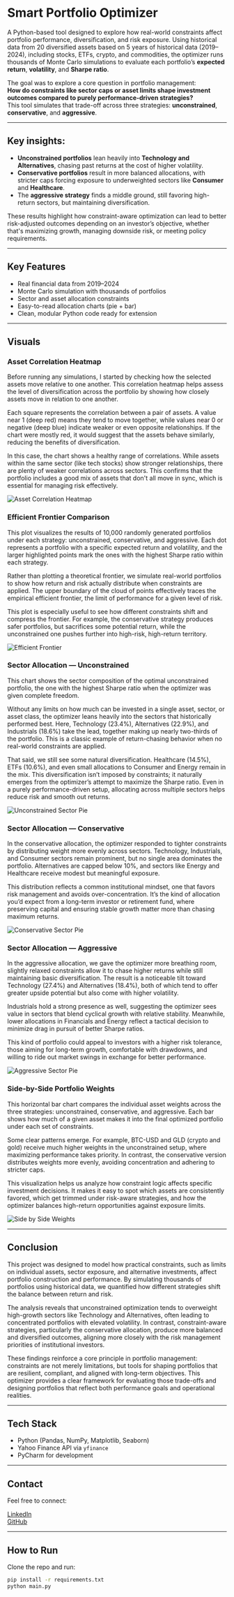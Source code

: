 # Smart Portfolio Optimizer

A Python-based tool designed to explore how real-world constraints affect portfolio performance, diversification, and risk exposure. Using historical data from 20 diversified assets based on 5 years of historical data (2019–2024), including stocks, ETFs, crypto, and commodities, the optimizer runs thousands of Monte Carlo simulations to evaluate each portfolio’s **expected return**, **volatility**, and **Sharpe ratio**.

The goal was to explore a core question in portfolio management:  
**How do constraints like sector caps or asset limits shape investment outcomes compared to purely performance-driven strategies?**  
This tool simulates that trade-off across three strategies: **unconstrained**, **conservative**, and **aggressive**.

---

## Key insights:
- **Unconstrained portfolios** lean heavily into **Technology and Alternatives**, chasing past returns at the cost of higher volatility.
- **Conservative portfolios** result in more balanced allocations, with stricter caps forcing exposure to underweighted sectors like **Consumer** and **Healthcare**.
- The **aggressive strategy** finds a middle ground, still favoring high-return sectors, but maintaining diversification.

These results highlight how constraint-aware optimization can lead to better risk-adjusted outcomes depending on an investor’s objective, whether that's maximizing growth, managing downside risk, or meeting policy requirements.

---

## Key Features

- Real financial data from 2019–2024
- Monte Carlo simulation with thousands of portfolios
- Sector and asset allocation constraints
- Easy-to-read allocation charts (pie + bar)
- Clean, modular Python code ready for extension

---

## Visuals

### Asset Correlation Heatmap

Before running any simulations, I started by checking how the selected assets move relative to one another. This correlation heatmap helps assess the level of diversification across the portfolio by showing how closely assets move in relation to one another.

Each square represents the correlation between a pair of assets. A value near 1 (deep red) means they tend to move together, while values near 0 or negative (deep blue) indicate weaker or even opposite relationships. If the chart were mostly red, it would suggest that the assets behave similarly, reducing the benefits of diversification.

In this case, the chart shows a healthy range of correlations. While assets within the same sector (like tech stocks) show stronger relationships, there are plenty of weaker correlations across sectors. This confirms that the portfolio includes a good mix of assets that don't all move in sync, which is essential for managing risk effectively.

![Asset Correlation Heatmap](./plots/asset_correlation_heatmap_dark.png)

### Efficient Frontier Comparison

This plot visualizes the results of 10,000 randomly generated portfolios under each strategy: unconstrained, conservative, and aggressive. Each dot represents a portfolio with a specific expected return and volatility, and the larger highlighted points mark the ones with the highest Sharpe ratio within each strategy.

Rather than plotting a theoretical frontier, we simulate real-world portfolios to show how return and risk actually distribute when constraints are applied. The upper boundary of the cloud of points effectively traces the empirical efficient frontier, the limit of performance for a given level of risk.

This plot is especially useful to see how different constraints shift and compress the frontier. For example, the conservative strategy produces safer portfolios, but sacrifices some potential return, while the unconstrained one pushes further into high-risk, high-return territory.

![Efficient Frontier](./plots/frontier_comparison_dark.png)

### Sector Allocation — Unconstrained

This chart shows the sector composition of the optimal unconstrained portfolio, the one with the highest Sharpe ratio when the optimizer was given complete freedom.

Without any limits on how much can be invested in a single asset, sector, or asset class, the optimizer leans heavily into the sectors that historically performed best. Here, Technology (23.4%), Alternatives (22.9%), and Industrials (18.6%) take the lead, together making up nearly two-thirds of the portfolio. This is a classic example of return-chasing behavior when no real-world constraints are applied.

That said, we still see some natural diversification. Healthcare (14.5%), ETFs (10.6%), and even small allocations to Consumer and Energy remain in the mix. This diversification isn’t imposed by constraints; it naturally emerges from the optimizer’s attempt to maximize the Sharpe ratio. Even in a purely performance-driven setup, allocating across multiple sectors helps reduce risk and smooth out returns.

![Unconstrained Sector Pie](./plots/unconstrained_sector_pie_dark.png)

### Sector Allocation — Conservative

In the conservative allocation, the optimizer responded to tighter constraints by distributing weight more evenly across sectors. Technology, Industrials, and Consumer sectors remain prominent, but no single area dominates the portfolio. Alternatives are capped below 10%, and sectors like Energy and Healthcare receive modest but meaningful exposure.

This distribution reflects a common institutional mindset, one that favors risk management and avoids over-concentration. It’s the kind of allocation you’d expect from a long-term investor or retirement fund, where preserving capital and ensuring stable growth matter more than chasing maximum returns.

![Conservative Sector Pie](./plots/conservative_sector_pie_dark.png)

### Sector Allocation — Aggressive

In the aggressive allocation, we gave the optimizer more breathing room, slightly relaxed constraints allow it to chase higher returns while still maintaining basic diversification. The result is a noticeable tilt toward Technology (27.4%) and Alternatives (18.4%), both of which tend to offer greater upside potential but also come with higher volatility.

Industrials hold a strong presence as well, suggesting the optimizer sees value in sectors that blend cyclical growth with relative stability. Meanwhile, lower allocations in Financials and Energy reflect a tactical decision to minimize drag in pursuit of better Sharpe ratios.

This kind of portfolio could appeal to investors with a higher risk tolerance, those aiming for long-term growth, comfortable with drawdowns, and willing to ride out market swings in exchange for better performance.

![Aggressive Sector Pie](./plots/aggressive_sector_pie_dark.png)

### Side-by-Side Portfolio Weights

This horizontal bar chart compares the individual asset weights across the three strategies: unconstrained, conservative, and aggressive. Each bar shows how much of a given asset makes it into the final optimized portfolio under each set of constraints.

Some clear patterns emerge. For example, BTC-USD and GLD (crypto and gold) receive much higher weights in the unconstrained setup, where maximizing performance takes priority. In contrast, the conservative version distributes weights more evenly, avoiding concentration and adhering to stricter caps.

This visualization helps us analyze how constraint logic affects specific investment decisions. It makes it easy to spot which assets are consistently favored, which get trimmed under risk-aware strategies, and how the optimizer balances high-return opportunities against exposure limits.

![Side by Side Weights](./plots/side_by_side_weights_dark.png)

---

## Conclusion

This project was designed to model how practical constraints, such as limits on individual assets, sector exposure, and alternative investments, affect portfolio construction and performance. By simulating thousands of portfolios using historical data, we quantified how different strategies shift the balance between return and risk.

The analysis reveals that unconstrained optimization tends to overweight high-growth sectors like Technology and Alternatives, often leading to concentrated portfolios with elevated volatility. In contrast, constraint-aware strategies, particularly the conservative allocation, produce more balanced and diversified outcomes, aligning more closely with the risk management priorities of institutional investors.

These findings reinforce a core principle in portfolio management: constraints are not merely limitations, but tools for shaping portfolios that are resilient, compliant, and aligned with long-term objectives. This optimizer provides a clear framework for evaluating those trade-offs and designing portfolios that reflect both performance goals and operational realities.


---

## Tech Stack

- Python (Pandas, NumPy, Matplotlib, Seaborn)
- Yahoo Finance API via `yfinance`
- PyCharm for development

---

## Contact

Feel free to connect:

[LinkedIn](https://www.linkedin.com/in/matteo-sasek-martins)  
[GitHub](https://github.com/sasekmatteo)

---

## How to Run

Clone the repo and run:

```bash
pip install -r requirements.txt
python main.py
